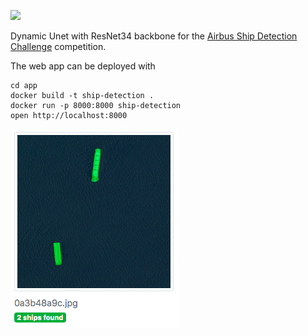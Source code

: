 ![](https://img.shields.io/badge/library-fastai-ff69b4.svg)

Dynamic Unet with ResNet34 backbone for the [Airbus Ship Detection Challenge](https://www.kaggle.com/c/airbus-ship-detection) competition.

The web app can be deployed with
```
cd app
docker build -t ship-detection .
docker run -p 8000:8000 ship-detection
open http://localhost:8000
```

![](app.png)
